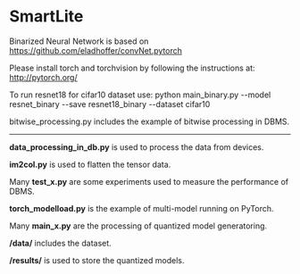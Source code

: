 # SmartLite
Binarized Neural Network is based on https://github.com/eladhoffer/convNet.pytorch

Please install torch and torchvision by following the instructions at: http://pytorch.org/

To run resnet18 for cifar10 dataset use: python main_binary.py --model resnet_binary --save resnet18_binary --dataset cifar10

bitwise_processing.py includes the example of bitwise processing in DBMS.

------

**data_processing_in_db.py** is used to process the data from devices.

**im2col.py** is used to flatten the tensor data.

Many **test_x.py** are some experiments used to measure the performance of DBMS.

**torch_modelload.py** is the example of multi-model running on PyTorch.

Many **main_x.py** are the processing of quantized model generatoring.

**/data/** includes the dataset.

**/results/** is used to store the quantized models.



